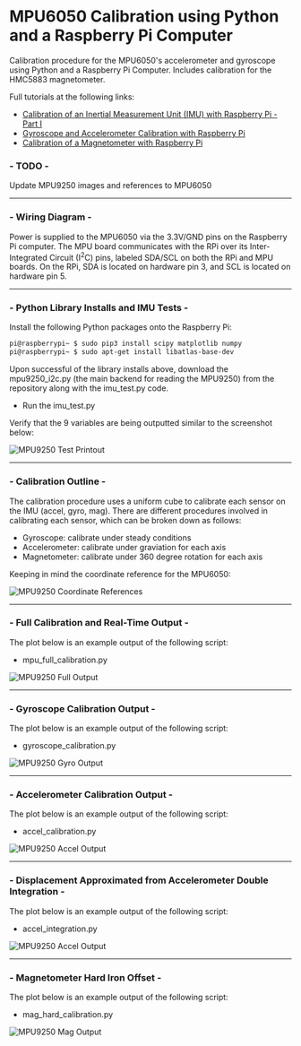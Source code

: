 # MPU6050 Calibration using Python and a Raspberry Pi Computer
Calibration procedure for the MPU6050's accelerometer and gyroscope using Python and a Raspberry Pi Computer.
Includes calibration for the HMC5883 magnetometer.

Full tutorials at the following links:
- [Calibration of an Inertial Measurement Unit (IMU) with Raspberry Pi - Part I](https://makersportal.com/blog/calibration-of-an-inertial-measurement-unit-with-raspberry-pi)
- [Gyroscope and Accelerometer Calibration with Raspberry Pi](https://makersportal.com/blog/calibration-of-an-inertial-measurement-unit-imu-with-raspberry-pi-part-ii)
- [Calibration of a Magnetometer with Raspberry Pi](https://makersportal.com/blog/calibration-of-a-magnetometer-with-raspberry-pi)

### - TODO -
Update MPU9250 images and references to MPU6050
___

### - Wiring Diagram - 

Power is supplied to the MPU6050 via the 3.3V/GND pins on the Raspberry Pi computer. The MPU board communicates with the RPi over its Inter-Integrated Circuit (I<sup>2</sup>C) pins, labeled SDA/SCL on both the RPi and MPU boards. On the RPi, SDA is located on hardware pin 3, and SCL is located on hardware pin 5. 
___
### - Python Library Installs and IMU Tests - 
Install the following Python packages onto the Raspberry Pi:
```bash
pi@raspberrypi~ $ sudo pip3 install scipy matplotlib numpy
pi@raspberrypi~ $ sudo apt-get install libatlas-base-dev
```
Upon successful of the library installs above, download the mpu9250_i2c.py (the main backend for reading the MPU9250) from the repository along with the imu_test.py code. 

- Run the imu_test.py 

Verify that the 9 variables are being outputted similar to the screenshot below:

![MPU9250 Test Printout](./images/imu_test_printout.png)
___
### - Calibration Outline - 

The calibration procedure uses a uniform cube to calibrate each sensor on the IMU (accel, gyro, mag). There are different procedures involved in calibrating each sensor, which can be broken down as follows:

- Gyroscope: calibrate under steady conditions
- Accelerometer: calibrate under graviation for each axis
- Magnetometer: calibrate under 360 degree rotation for each axis

Keeping in mind the coordinate reference for the MPU6050:

![MPU9250 Coordinate References](./images/mpu6050_ak8963_drawing_coordinates.png)

___
### - Full Calibration and Real-Time Output -

The plot below is an example output of the following script:
- mpu_full_calibration.py

![MPU9250 Full Output](./images/mpu9250_real_time_plot_white.jpg)

___
### - Gyroscope Calibration Output - 

The plot below is an example output of the following script:
- gyroscope_calibration.py

![MPU9250 Gyro Output](./images/gyro_calibration_output_github.jpg)
___
### - Accelerometer Calibration Output - 

The plot below is an example output of the following script:
- accel_calibration.py

![MPU9250 Accel Output](./images/accel_calibration_output_white.jpg)

___
### - Displacement Approximated from Accelerometer Double Integration - 

The plot below is an example output of the following script:
- accel_integration.py

![MPU9250 Accel Output](./images/accel_veloc_displace_integration_white.png)

___
### - Magnetometer Hard Iron Offset - 

The plot below is an example output of the following script:
- mag_hard_calibration.py

![MPU9250 Mag Output](./images/mag_cal_hard_offset_white.png)

